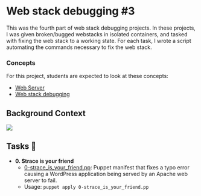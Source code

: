 # Web stack debugging #3

This was the fourth part of web stack debugging projects. In these
projects, I was given broken/bugged webstacks in isolated containers,
and tasked with fixing the web stack to a working state. For each
task, I wrote a script automating the commands necessary to fix the
web stack.

<h3>Concepts</h3>

For this project, students are expected to look at these concepts:

<ul>
<li><a href="https://alx-intranet.hbtn.io/concepts/17">Web Server</a></li>
<li><a href="https://alx-intranet.hbtn.io/concepts/68">Web stack debugging</a></li>
</ul>

<h2>Background Context</h2>

<img src="https://s3.amazonaws.com/intranet-projects-files/holbertonschool-sysadmin_devops/293/d42WuBh.png">


## Tasks :page_with_curl:

* **0. Strace is your friend**
  * [0-strace_is_your_friend.pp](./0-strace_is_your_friend.pp): Puppet manifest
  that fixes a typo error causing a WordPress application being served by an Apache
  web server to fail.
  * Usage: `puppet apply 0-strace_is_your_friend.pp`

